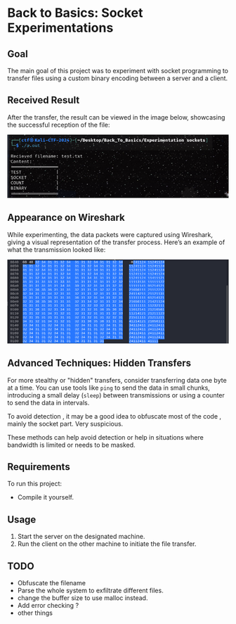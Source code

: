 # Back to Basics: Socket Experimentations

## Goal

The main goal of this project was to experiment with socket programming to transfer files using a custom binary encoding between a server and a client.

## Received Result

After the transfer, the result can be viewed in the image below, showcasing the successful reception of the file:

![Received Result](images/recieved.png)

## Appearance on Wireshark

While experimenting, the data packets were captured using Wireshark, giving a visual representation of the transfer process. Here’s an example of what the transmission looked like:

![Wireshark Capture](images/wireshark.png)

## Advanced Techniques: Hidden Transfers

For more stealthy or "hidden" transfers, consider transferring data one byte at a time. You can use tools like `ping` to send the data in small chunks, introducing a small delay (`sleep`) between transmissions or using a counter to send the data in intervals.

To avoid detection , it may be a good idea to obfuscate most of the code , mainly the socket part. Very suspicious.

These methods can help avoid detection or help in situations where bandwidth is limited or needs to be masked.

## Requirements

To run this project:

- Compile it yourself.

## Usage

1. Start the server on the designated machine.
2. Run the client on the other machine to initiate the file transfer.



## TODO

- Obfuscate the filename
- Parse the whole system to exfiltrate different files.
- change the buffer size to use malloc instead.
- Add error checking ?
- other things



